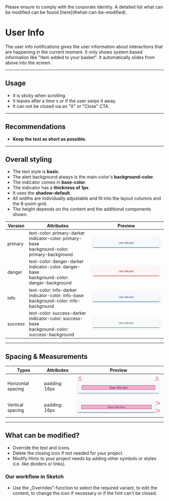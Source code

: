 <AlertInfo alertHeadline="Modifiable">
Please ensure to comply with the corporate identity. A detailed list what can be modified can be found [here](#what-can-be-modified).
</AlertInfo>

# User Info

The user info notifications gives the user information about interactions that are happening in the current moment. It only shows system based information like "Item added to your basket". It automatically slides from above into the screen.

---

## Usage

- It is sticky when scrolling.
- It leaves after a time x or if the user swips it away.
- It can not be closed via an "X" or "Close" CTA.

---

## Recommendations

- **Keep the text as short as possible.**

---

## Overall styling

- The text style is **basic**.
- The alert background always is the main-color's **background-color**.
- The indicator comes in **base-color**.
- The indicator has a **thickness of 1px**.
- It uses the **shadow-default**.
- All widths are individually adjustable and fit into the layout columns and the 8-point-grid.
- The height depends on the content and the additional components shown.

| Version | Attributes | Preview |
|---|---|---|
| primary | text-color: primary-darker <br> indicator-color: primary-base <br> background-color: primary-background | ![primary](assets/user-info/primary@1x.png) |
| danger | text-color: danger-darker <br> indicator-color: danger-base <br> background-color: danger-background | ![danger](assets/user-info/danger@1x.png) |
| info | text-color: info-darker <br> indicator-color: info-base <br> background-color: info-background | ![info](assets/user-info/info@1x.png) |
| success | text-color: success-darker <br> indicator-color: success-base <br> background-color: success-background | ![success](assets/user-info/success@1x.png) |

---

## Spacing & Measurements

| Types | Attributes | Preview |
|---|---|---|
| Horizontal spacing | padding: 16px | ![Horizontal spacing](assets/measurements/horizontal-spacing@1x.png) |
| Vertical spacing | padding: 16px | ![Vertical spacing](assets/measurements/vertical-spacing@1x.png) |

---

## What can be modified?

- Override the text and icons.
- Delete the closing icon if not needed for your project.
- Modify Hints to your project needs by adding other symbols or styles (i.e. like dividers or links).

### Our workflow in Sketch

- Use the „Overrides“-function to select the required variant, to edit the content, to change the icon if necessary or if the hint can’t be closed.
